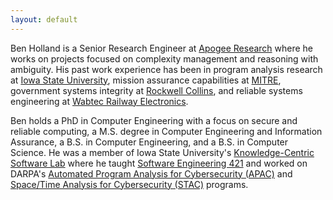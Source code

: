 ```yaml
---
layout: default
---
```


Ben Holland is a Senior Research Engineer at [Apogee Research](http://www.apogee-research.com) where he works on projects focused on complexity management and reasoning with ambiguity. His past work experience has been in program analysis research at [Iowa State University](https://www.iastate.edu), mission assurance capabilities at [MITRE](https://www.mitre.org), government systems integrity at [Rockwell Collins](https://www.rockwellcollins.com), and reliable systems engineering at [Wabtec Railway Electronics](http://wabtec.com).

Ben holds a PhD in Computer Engineering with a focus on secure and reliable computing, a M.S. degree in Computer Engineering and Information Assurance, a B.S. in Computer Engineering, and a B.S. in Computer Science. He was a member of Iowa State University's [Knowledge-Centric Software Lab](https://www.ece.iastate.edu/kcsl/) where he taught [Software Engineering 421](https://se421-fall2018.github.io) and worked on DARPA's [Automated Program Analysis for Cybersecurity (APAC)](https://www.darpa.mil/program/automated-program-analysis-for-cybersecurity)  and [Space/Time Analysis for Cybersecurity (STAC)](http://www.darpa.mil/program/space-time-analysis-for-cybersecurity) programs.
